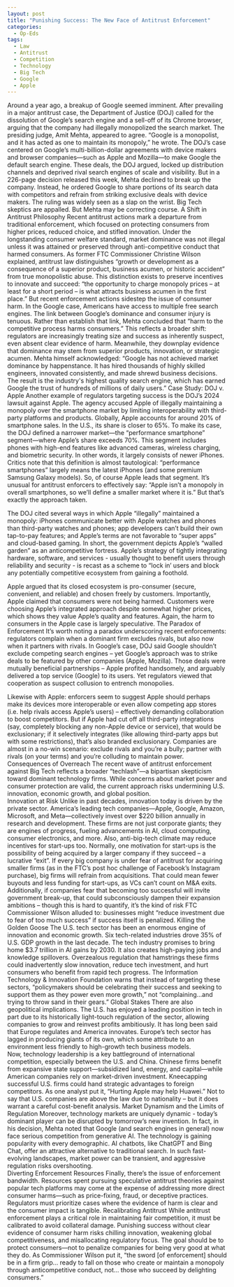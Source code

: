 ```yaml
---
layout: post
title: "Punishing Success: The New Face of Antitrust Enforcement"
categories:
  - Op-Eds
tags:
  - Law
  - Antitrust
  - Competition
  - Technology
  - Big Tech
  - Google
  - Apple
---
```


Around a year ago, a breakup of Google seemed imminent. After prevailing in a major antitrust case, the Department of Justice (DOJ) called for the dissolution of Google’s search engine and a sell-off of its Chrome browser, arguing that the company had illegally monopolized the search market. The presiding judge, Amit Mehta, appeared to agree.
“Google is a monopolist, and it has acted as one to maintain its monopoly,” he wrote.
The DOJ’s case centered on Google’s multi-billion-dollar agreements with device makers and browser companies—such as Apple and Mozilla—to make Google the default search engine. These deals, the DOJ argued, locked up distribution channels and deprived rival search engines of scale and visibility.
But in a 226-page decision released this week, Mehta declined to break up the company. Instead, he ordered Google to share portions of its search data with competitors and refrain from striking exclusive deals with device makers. The ruling was widely seen as a slap on the wrist.
Big Tech skeptics are appalled. But Mehta may be correcting course.
A Shift in Antitrust Philosophy
Recent antitrust actions mark a departure from traditional enforcement, which focused on protecting consumers from higher prices, reduced choice, and stifled innovation. Under the longstanding consumer welfare standard, market dominance was not illegal unless it was attained or preserved through anti-competitive conduct that harmed consumers.
As former FTC Commissioner Christine Wilson explained, antitrust law distinguishes “growth or development as a consequence of a superior product, business acumen, or historic accident” from true monopolistic abuse. This distinction exists to preserve incentives to innovate and succeed: “the opportunity to charge monopoly prices – at least for a short period – is what attracts business acumen in the first place.”
But recent enforcement actions sidestep the issue of consumer harm. In the Google case, Americans have access to multiple free search engines. The link between Google’s dominance and consumer injury is tenuous. Rather than establish that link, Mehta concluded that “harm to the competitive process harms consumers.”
This reflects a broader shift: regulators are increasingly treating size and success as inherently suspect, even absent clear evidence of harm. Meanwhile, they downplay evidence that dominance may stem from superior products, innovation, or strategic acumen.
Mehta himself acknowledged: “Google has not achieved market dominance by happenstance. It has hired thousands of highly skilled engineers, innovated consistently, and made shrewd business decisions. The result is the industry's highest quality search engine, which has earned Google the trust of hundreds of millions of daily users.”
Case Study: DOJ v. Apple
Another example of regulators targeting success is the DOJ’s 2024 lawsuit against Apple. The agency accused Apple of illegally maintaining a monopoly over the smartphone market by limiting interoperability with third-party platforms and products.
Globally, Apple accounts for around 20% of smartphone sales. In the U.S., its share is closer to 65%. To make its case, the DOJ defined a narrower market—the “performance smartphone” segment—where Apple’s share exceeds 70%. This segment includes phones with high-end features like advanced cameras, wireless charging, and biometric security. In other words, it largely consists of newer iPhones.
Critics note that this definition is almost tautological: “performance smartphones” largely means the latest iPhones (and some premium Samsung Galaxy models).  So, of course Apple leads that segment.  It’s unusual for antitrust enforcers to effectively say: “Apple isn’t a monopoly in overall smartphones, so we’ll define a smaller market where it is.”  But that’s exactly the approach taken. 


The DOJ cited several ways in which Apple “illegally” maintained a monopoly: iPhones communicate better with Apple watches and phones than third-party watches and phones; app developers can’t build their own tap-to-pay features; and Apple’s terms are not favorable to “super apps” and cloud-based gaming.  In short, the government depicts Apple’s “walled garden” as an anticompetitive fortress.  Apple’s strategy of tightly integrating hardware, software, and services - usually thought to benefit users through reliability and security - is recast as a scheme to “lock in’ users and block any potentially competitive ecosystem from gaining a foothold.  


Apple argued that its closed ecosystem is pro-consumer (secure, convenient, and reliable) and chosen freely by customers.  Importantly, Apple claimed that consumers were not being harmed.  Customers were choosing Apple’s integrated approach despite somewhat higher prices, which shows they value Apple’s quality and features.  Again, the harm to consumers in the Apple case is largely speculative.
The Paradox of Enforcement
It’s worth noting a paradox underscoring recent enforcements: regulators complain when a dominant firm excludes rivals, but also now when it partners with rivals. In Google’s case, DOJ said Google shouldn’t exclude competing search engines – yet Google’s approach was to strike deals to be featured by other companies (Apple, Mozilla). Those deals were mutually beneficial partnerships – Apple profited handsomely, and arguably delivered a top service (Google) to its users. Yet regulators viewed that cooperation as suspect collusion to entrench monopolies. 


Likewise with Apple: enforcers seem to suggest Apple should perhaps make its devices more interoperable or even allow competing app stores (i.e. help rivals access Apple’s users) – effectively demanding collaboration to boost competitors. But if Apple had cut off all third-party integrations (say, completely blocking any non-Apple device or service), that would be exclusionary; if it selectively integrates (like allowing third-party apps but with some restrictions), that’s also branded exclusionary. Companies are almost in a no-win scenario: exclude rivals and you’re a bully; partner with rivals (on your terms) and you’re colluding to maintain power.
Consequences of Overreach
The recent wave of antitrust enforcement against Big Tech reflects a broader “techlash”—a bipartisan skepticism toward dominant technology firms. While concerns about market power and consumer protection are valid, the current approach risks undermining U.S. innovation, economic growth, and global position.  
Innovation at Risk
Unlike in past decades, innovation today is driven by the private sector. America’s leading tech companies—Apple, Google, Amazon, Microsoft, and Meta—collectively invest over $220 billion annually in research and development. These firms are not just corporate giants; they are engines of progress, fueling advancements in AI, cloud computing, consumer electronics, and more. 
Also, anti-big-tech climate may reduce incentives for start-ups too. Normally, one motivation for start-ups is the possibility of being acquired by a larger company if they succeed – a lucrative “exit”. If every big company is under fear of antitrust for acquiring smaller firms (as in the FTC’s post hoc challenge of Facebook’s Instagram purchase), big firms will refrain from acquisitions. That could mean fewer buyouts and less funding for start-ups, as VCs can’t count on M&A exits. Additionally, if companies fear that becoming too successful will invite government break-up, that could subconsciously dampen their expansion ambitions – though this is hard to quantify, it’s the kind of risk FTC Commissioner Wilson alluded to: businesses might “reduce investment due to fear of too much success” if success itself is penalized.
Killing the Golden Goose
The U.S. tech sector has been an enormous engine of innovation and economic growth.  Six tech-related industries drove 35% of U.S. GDP growth in the last decade.  The tech industry promises to bring home $3.7 trillion in AI gains by 2030. It also creates high-paying jobs and knowledge spillovers.  Overzealous regulation that hamstrings these firms could inadvertently slow innovation, reduce tech investment, and hurt consumers who benefit from rapid tech progress.  The Information Technology & Innovation Foundation warns that instead of targeting these sectors, “policymakers should be celebrating their success and seeking to support them as they power even more growth,” not “complaining…and trying to throw sand in their gears.”
Global Stakes
There are also geopolitical implications. The U.S. has enjoyed a leading position in tech in part due to its historically light-touch regulation of the sector, allowing companies to grow and reinvest profits ambitiously.  It has long been said that Europe regulates and America innovates.  Europe’s tech sector has lagged in producing giants of its own, which some attribute to an environment less friendly to high-growth tech business models.  
Now, technology leadership is a key battleground of international competition, especially between the U.S. and China. Chinese firms benefit from expansive state support—subsidized land, energy, and capital—while American companies rely on market-driven investment. Kneecapping successful U.S. firms could hand strategic advantages to foreign competitors. As one analyst put it, “Hurting Apple may help Huawei.” Not to say that U.S. companies are above the law due to nationality – but it does warrant a careful cost-benefit analysis.
Market Dynamism and the Limits of Regulation
Moreover, technology markets are uniquely dynamic - today’s dominant player can be disrupted by tomorrow’s new invention.  In fact, in his decision, Mehta noted that Google (and search engines in general) now face serious competition from generative AI.  The technology is gaining popularity with every demographic.  AI chatbots, like ChatGPT and Bing Chat, offer an attractive alternative to traditional search.  In such fast-evolving landscapes, market power can be transient, and aggressive regulation risks overshooting.  
Diverting Enforcement Resources
Finally, there’s the issue of enforcement bandwidth. Resources spent pursuing speculative antitrust theories against popular tech platforms may come at the expense of addressing more direct consumer harms—such as price-fixing, fraud, or deceptive practices. Regulators must prioritize cases where the evidence of harm is clear and the consumer impact is tangible.
Recalibrating Antitrust
While antitrust enforcement plays a critical role in maintaining fair competition, it must be calibrated to avoid collateral damage. Punishing success without clear evidence of consumer harm risks chilling innovation, weakening global competitiveness, and misallocating regulatory focus. The goal should be to protect consumers—not to penalize companies for being very good at what they do.  As Commissioner Wilson put it, “the sword [of enforcement] should be in a firm grip… ready to fall on those who create or maintain a monopoly through anticompetitive conduct, not… those who succeed by delighting consumers.”
